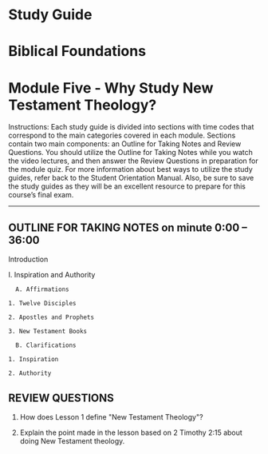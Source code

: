 # Study Guide 
# Biblical Foundations
# Module Five - Why Study New Testament Theology?

Instructions: Each study guide is divided into sections with time codes that correspond to the main categories covered in each module. Sections contain two main components: an Outline for Taking Notes and Review Questions. You should utilize the Outline for Taking Notes while you watch the video lectures, and then answer the Review Questions in preparation for the module quiz. For more information about best ways to utilize the study guides, refer back to the Student Orientation Manual. Also, be sure to save the study guides as they will be an excellent resource to prepare for this course’s final exam.

**********************************

## OUTLINE FOR TAKING NOTES on minute 0:00 – 36:00

Introduction

I. Inspiration and Authority

      A. Affirmations

  	1. Twelve Disciples

  	2. Apostles and Prophets

  	3. New Testament Books

      B. Clarifications

  	1. Inspiration

  	2. Authority


## REVIEW QUESTIONS

1. How does Lesson 1 define "New Testament Theology"? 

2. Explain the point made in the lesson based on 2 Timothy 2:15 about doing New Testament theology.
